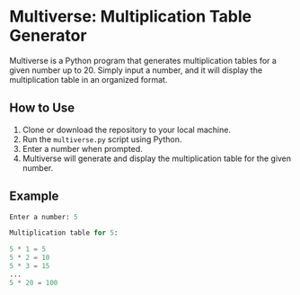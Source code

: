# Multiverse: Multiplication Table Generator

Multiverse is a Python program that generates multiplication tables for a given number up to 20. Simply input a number, and it will display the multiplication table in an organized format.

## How to Use
1. Clone or download the repository to your local machine.
2. Run the `multiverse.py` script using Python.
3. Enter a number when prompted.
4. Multiverse will generate and display the multiplication table for the given number.

## Example
```python
Enter a number: 5

Multiplication table for 5:

5 * 1 = 5
5 * 2 = 10
5 * 3 = 15
...
5 * 20 = 100
